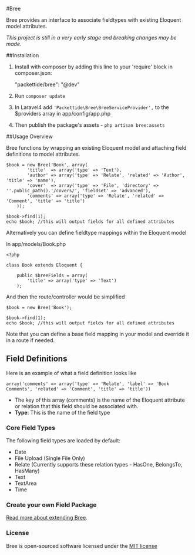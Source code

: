 #Bree

Bree provides an interface to associate fieldtypes with existing Eloquent model attributes.

*This project is still in a very early stage and breaking changes may  be made.*

##Installation

1. Install with composer by adding this line to your 'require' block in composer.json:

    "packettide/bree": "@dev"
2. Run `composer update`

3. In Laravel4 add `'Packettide\Bree\BreeServiceProvider',` to the $providers array in app/config/app.php
4. Then publish the package's assets - `php artisan bree:assets`

##Usage Overview

Bree functions by wrapping an existing Eloquent model and attaching field definitions to model attributes.

    $book = new Bree('Book', array(
			'title'  => array('type' => 'Text'),
			'author' => array('type' => 'Relate', 'related' => 'Author', 'title' => 'name'),
			'cover'  => array('type' => 'File', 'directory' => ''.public_path().'/covers/', 'fieldset' => 'advanced'),
			'comments' => array('type' => 'Relate', 'related' => 'Comment', 'title' => 'title')
		));

	$book->find(1);
	echo $book; //this will output fields for all defined attributes

Alternatively you can define fieldtype mappings within the Eloquent model

In app/models/Book.php

	<?php

	class Book extends Eloquent {

		public $breeFields = array(
			'title' => array('type' => 'Text')
		);

And then the route/controller would be simplified

	$book = new Bree('Book');

	$book->find(1);
	echo $book; //this will output fields for all defined attributes

Note that you can define a base field mapping in your model and override it in a route if needed.

## Field Definitions

Here is an example of what a field definition looks like

	array('comments' => array('type' => 'Relate', 'label' => 'Book Comments', 'related' => 'Comment', 'title' => 'title'))

* The key of this array (comments) is the name of the Eloquent attribute or relation that this field should be associated with.
* **Type**: This is the name of the field type


### Core Field Types

The following field types are loaded by default:

* Date
* File Upload (Single File Only)
* Relate (Currently supports these relation types - HasOne, BelongsTo, HasMany)
* Text
* TextArea
* Time

### Create your own Field Package

[Read more about extending Bree](extend.md).


### License

Bree is open-sourced software licensed under the [MIT license](http://opensource.org/licenses/MIT)